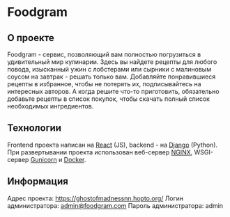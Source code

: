 #  Foodgram

## О проекте

Foodgram - сервис, позволяющий вам полностью погрузиться в удивительный мир кулинарии. Здесь вы найдете рецепты для любого повода, изысканный ужин с лобстерами или сырники с малиновым соусом на завтрак - решать только вам. Добавляйте понравившиеся рецепты в избранное, чтобы не потерять их, подписывайтесь на интересных авторов. А когда решите что-то приготовить, обязательно добавьте рецепты в список покупок, чтобы скачать полный список необходимых ингредиентов.


## Технологии

Frontend проекта написан на [React](https://ru.legacy.reactjs.org) (JS), backend - на [Django](https://www.djangoproject.com) (Python).
При развертывании проекта использован веб-сервер [NGINX](https://nginx.org/ru/), WSGI-сервер [Gunicorn](https://gunicorn.org) и [Docker](https://www.docker.com).


## Информация

Адрес проекта: https://ghostofmadnessnn.hopto.org/
Логин администратора: admin@foodgram.com
Пароль администратора: admin
